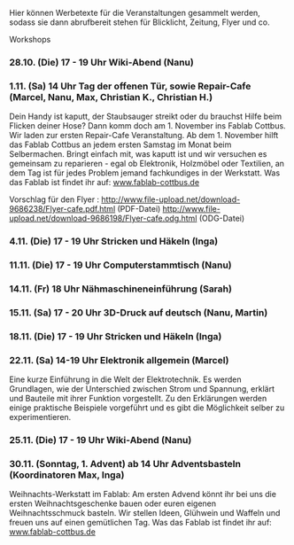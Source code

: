 Hier können Werbetexte für die Veranstaltungen gesammelt werden, sodass
sie dann abrufbereit stehen für Blicklicht, Zeitung, Flyer und co.

Workshops

### 28.10. (Die) 17 - 19 Uhr Wiki-Abend (Nanu)

### 1.11. (Sa) 14 Uhr Tag der offenen Tür, sowie Repair-Cafe (Marcel, Nanu, Max, Christian K., Christian H.)

Dein Handy ist kaputt, der Staubsauger streikt oder du brauchst Hilfe
beim Flicken deiner Hose? Dann komm doch am 1. November ins Fablab
Cottbus. Wir laden zur ersten Repair-Cafe Veranstaltung. Ab dem 1.
November hilft das Fablab Cottbus an jedem ersten Samstag im Monat beim
Selbermachen. Bringt einfach mit, was kaputt ist und wir versuchen es
gemeinsam zu reparieren - egal ob Elektronik, Holzmöbel oder Textilien,
an dem Tag ist für jedes Problem jemand fachkundiges in der Werkstatt.
Was das Fablab ist findet ihr auf: www.fablab-cottbus.de

Vorschlag für den Flyer :
<http://www.file-upload.net/download-9686238/Flyer-cafe.pdf.html>
(PDF-Datei)
<http://www.file-upload.net/download-9686198/Flyer-cafe.odg.html>
(ODG-Datei)

### 4.11. (Die) 17 - 19 Uhr Stricken und Häkeln (Inga)

### 11.11. (Die) 17 - 19 Uhr Computerstammtisch (Nanu)

### 14.11. (Fr) 18 Uhr Nähmaschineneinführung (Sarah)

### 15.11. (Sa) 17 - 20 Uhr 3D-Druck auf deutsch (Nanu, Martin)

### 18.11. (Die) 17 - 19 Uhr Stricken und Häkeln (Inga)

### 22.11. (Sa) 14-19 Uhr Elektronik allgemein (Marcel)

Eine kurze Einführung in die Welt der Elektrotechnik. Es werden
Grundlagen, wie der Unterschied zwischen Strom und Spannung, erklärt und
Bauteile mit ihrer Funktion vorgestellt. Zu den Erklärungen werden
einige praktische Beispiele vorgeführt und es gibt die Möglichkeit
selber zu experimentieren.

### 25.11. (Die) 17 - 19 Uhr Wiki-Abend (Nanu)

### 30.11. (Sonntag, 1. Advent) ab 14 Uhr Adventsbasteln (Koordinatoren Max, Inga)

Weihnachts-Werkstatt im Fablab: Am ersten Advend könnt ihr bei uns die
ersten Weihnachtsgeschenke bauen oder euren eigenen Weihnachtsschmuck
basteln. Wir stellen Ideen, Glühwein und Waffeln und freuen uns auf
einen gemütlichen Tag. Was das Fablab ist findet ihr auf:
www.fablab-cottbus.de